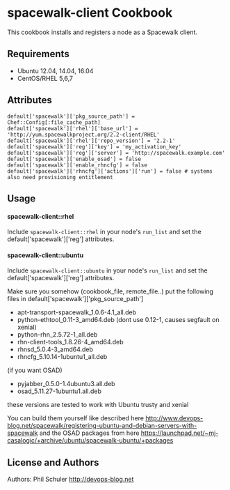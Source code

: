 spacewalk-client Cookbook
=========================
This cookbook installs and registers a node as a Spacewalk client.

Requirements
------------
- Ubuntu 12.04, 14.04, 16.04
- CentOS/RHEL 5,6,7

Attributes
----------
```
default['spacewalk']['pkg_source_path'] = Chef::Config[:file_cache_path]
default['spacewalk']['rhel']['base_url'] = 'http://yum.spacewalkproject.org/2.2-client/RHEL'
default['spacewalk']['rhel']['repo_version'] = '2.2-1'
default['spacewalk']['reg']['key'] = 'my_activation_key'
default['spacewalk']['reg']['server'] = 'http://spacewalk.example.com'
default['spacewalk']['enable_osad'] = false
default['spacewalk']['enable_rhncfg'] = false
default['spacewalk']['rhncfg']['actions']['run'] = false # systems also need provisioning entitlement
```

Usage
-----
#### spacewalk-client::rhel
Include `spacewalk-client::rhel` in your node's `run_list` and set the default['spacewalk']['reg'] attributes.

#### spacewalk-client::ubuntu

Include `spacewalk-client::ubuntu` in your node's `run_list` and set the default['spacewalk']['reg'] attributes.

Make sure you somehow (cookbook\_file, remote\_file..) put the following files in default['spacewalk']['pkg\_source\_path']
- apt-transport-spacewalk_1.0.6-4.1_all.deb
- python-ethtool_0.11-3_amd64.deb (dont use 0.12-1, causes segfault on xenial)
- python-rhn_2.5.72-1_all.deb
- rhn-client-tools_1.8.26-4_amd64.deb
- rhnsd_5.0.4-3_amd64.deb
- rhncfg_5.10.14-1ubuntu1_all.deb

(if you want OSAD)
- pyjabber_0.5.0-1.4ubuntu3.all.deb
- osad_5.11.27-1ubuntu1.all.deb

these versions are tested to work with Ubuntu trusty and xenial

You can build them yourself like described here
http://www.devops-blog.net/spacewalk/registering-ubuntu-and-debian-servers-with-spacewalk
and the OSAD packages from here
https://launchpad.net/~mj-casalogic/+archive/ubuntu/spacewalk-ubuntu/+packages

License and Authors
-------------------
Authors: Phil Schuler http://devops-blog.net
